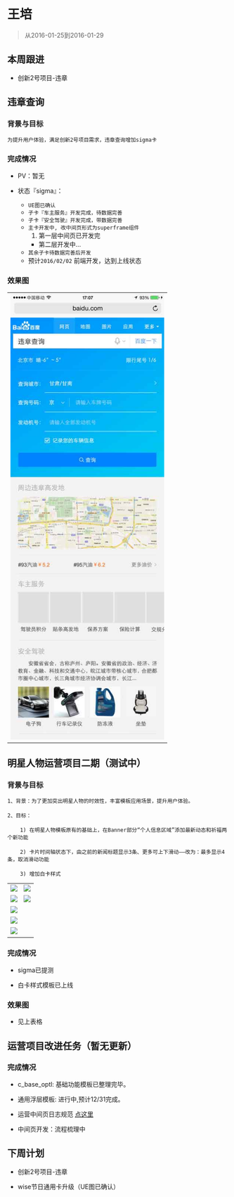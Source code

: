 # 王培

> 从2016-01-25到2016-01-29

## 本周跟进

- 创新2号项目-违章

## 违章查询

### 背景与目标

```
为提升用户体验，满足创新2号项目需求，违章查询增加sigma卡
```

### 完成情况

- PV：暂无

- 状态『sigma』：

    - `UE图已确认`
    - `子卡『车主服务』开发完成，待数据完善`
    - `子卡『安全驾驶』开发完成，带数据完善`
    - `主卡开发中, 改中间页形式为superframe组件`
        1. 第一层中间页已开发完
        - 第二层开发中...
    - `其余子卡待数据完善后开发`
    - 预计`2016/02/02` 前端开发，达到上线状态
    

### 效果图

<table algin="center">
<tr>
<td><img src="../2016-01-08/img/wangpei07/wp0801.jpg" width="350px"></td>
</tr>
</table>


## 明星人物运营项目二期（测试中）
### 背景与目标

```
1、背景：为了更加突出明星人物的时效性，丰富模板应用场景，提升用户体验。

2、目标：
    
    1) 在明星人物模板原有的基础上，在Banner部分“个人信息区域”添加最新动态和祈福两个新功能
    
    2) 卡片时间轴状态下，由之前的新闻标题显示3条、更多可上下滑动——改为：最多显示4条，取消滑动功能
    
    3) 增加白卡样式
```

<table algin="center">
<tr>
<td><img src="../2015-11-20/img/wangpei07/wp1.png" width="200px"></td>
<td><img src="../2015-11-20/img/wangpei07/wp2.png" width="200px"></td>
</tr>
<tr>
<td><img src="../2015-11-20/img/wangpei07/wp3.png" width="200px"></td>
<td><img src="../2015-11-20/img/wangpei07/wp4.png" width="200px"></td>
</tr>
<tr>
<td colspan="2"><img src="../2015-11-20/img/wangpei07/wp5.png" width="400px"></td>
</tr>
<tr>
<td colspan="2"><img src="../2015-12-11/img/wangpei07/wp1802.png" width="400px"></td>
</tr>
<tr>
<td colspan="2"><img src="../2015-12-11/img/wangpei07/wp1803.png" width="400px"></td>
</tr>
</table>

### 完成情况

- sigma已提测

- 白卡样式模板已上线

### 效果图

- 见上表格    


## 运营项目改进任务（暂无更新）

### 完成情况

- c_base_optl: 基础功能模板已整理完毕。

- 通用浮层模板: 进行中,预计12/31完成。
    
- 运营中间页日志规范 <a href="http://sfe.baidu.com/#/阿拉丁/无线网页搜索/开发指导/运营中间页日志规范" target="_blank">点这里</a>

- 中间页开发：流程梳理中
    
## 下周计划

- 创新2号项目-违章

- wise节日通用卡升级（UE图已确认）











 




















